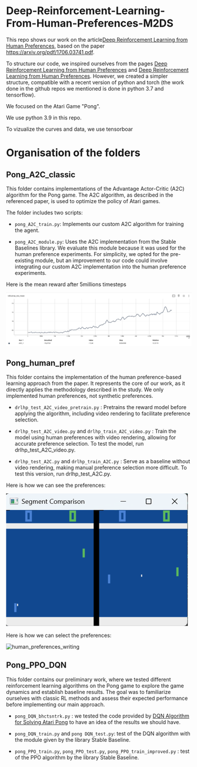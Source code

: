 # Deep-Reinforcement-Learning-From-Human-Preferences-M2DS

This repo shows our work on the article[Deep Reinforcement Learning from Human
Preferences](https://blog.openai.com/deep-reinforcement-learning-from-human-preferences/),
based on the paper <https://arxiv.org/pdf/1706.03741.pdf>.

To structure our code, we inspired ourselves from the pages [Deep Reinforcement Learning from Human Preferences](https://github.com/mrahtz/learning-from-human-preferences) and [Deep Reinforcement Learning from Human Preferences](https://github.com/HumanCompatibleAI/learning-from-human-preferences). 
However, we created a simpler structure, compatible with a recent version of python and torch (the work done in the github repos we mentioned is done in python 3.7 and tensorflow).

We focused on the Atari Game "Pong". 

We use python 3.9 in this repo.

To vizualize the curves and data, we use tensorboar

# Organisation of the folders 

## Pong_A2C_classic

This folder contains implementations of the Advantage Actor-Critic (A2C) algorithm for the Pong game. The A2C algorithm, as described in the referenced paper, is used to optimize the policy of Atari games.

The folder includes two scripts:

- `pong_A2C_train.py`: Implements our custom A2C algorithm for training the agent.

- `pong_A2C_module.py`: Uses the A2C implementation from the Stable Baselines library. We evaluate this module because it was used for the human preference experiments. For simplicity, we opted for the pre-existing module, but an improvement to our code could involve integrating our custom A2C implementation into the human preference experiments.


Here is the mean reward after 5millions timesteps

![results_A2C_pong](./results_A2C_pong.jpg)

## Pong_human_pref

This folder contains the implementation of the human preference-based learning approach from the paper. It represents the core of our work, as it directly applies the methodology described in the study. We only implemented human preferences, not synthetic preferences.

- `drlhp_test_A2C_video_pretrain.py` : Pretrains the reward model before applying the algorithm, including video rendering to facilitate preference selection.

- `drlhp_test_A2C_video.py` and `drlhp_train_A2C_video.py` : Train the model using human preferences with video rendering, allowing for accurate preference selection. To test the model, run drlhp_test_A2C_video.py.

- `drlhp_test_A2C.py` and `drlhp_train_A2C.py` : Serve as a baseline without video rendering, making manual preference selection more difficult. To test this version, run drlhp_test_A2C.py.

Here is how we can see the preferences:

![human_preferences](./human_preferences.png)

Here is how we can select the preferences: 

![human_preferences_writing](./human_preference_writing.png)


## Pong_PPO_DQN 

This folder contains our preliminary work, where we tested different reinforcement learning algorithms on the Pong game to explore the game dynamics and establish baseline results. 
The goal was to familiarize ourselves with classic RL methods and assess their expected performance before implementing our main approach.

- `pong_DQN_bhctsntrk.py` : we tested the code provided by [DQN Algorithm for Solving Atari Pong](https://github.com/bhctsntrk/OpenAIPong-DQN) to have an idea of the results we should have. 

- `pong_DQN_train.py`  and `pong DQN_test.py`: test of the DQN algorithm with the module given by the library Stable Baseline.

- `pong_PPO_train.py`, `pong_PPO_test.py`, `pong_PPO_train_improved.py` : test of the PPO algorithm by the library Stable Baseline.
